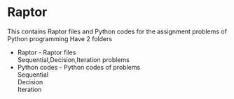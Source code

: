 # Raptor
This contains Raptor files and Python codes for the assignment problems of Python programming
Have 2 folders
* Raptor - Raptor files<br/>
   Sequential,Decision,Iteration problems
* Python codes - Python codes of problems<br/>
Sequential<br/>
Decision<br/>
Iteration
